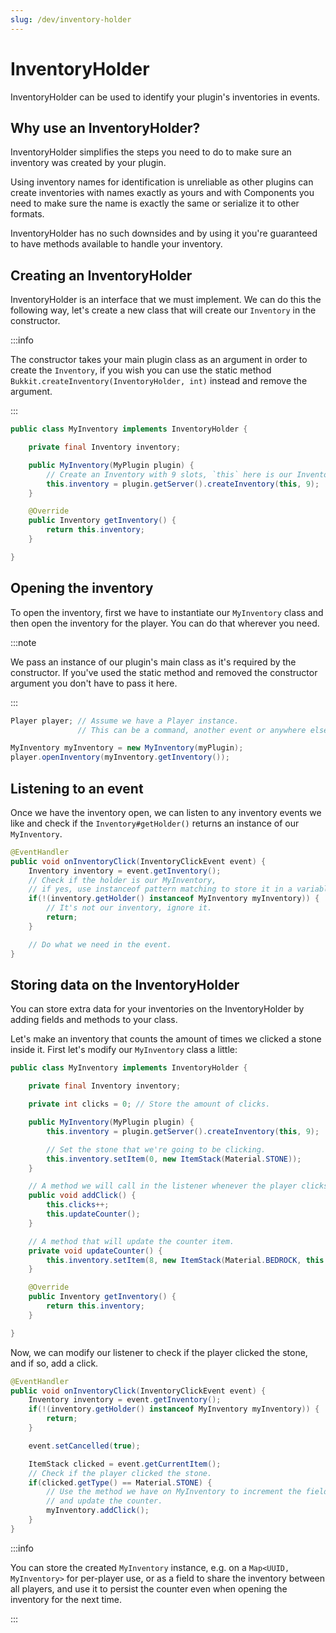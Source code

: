 ```yaml
---
slug: /dev/inventory-holder
---
```


# InventoryHolder

InventoryHolder can be used to identify your plugin's inventories in events.

## Why use an InventoryHolder?

InventoryHolder simplifies the steps you need to do to make sure an inventory was created by your plugin.

Using inventory names for identification is unreliable as other plugins can create inventories with names exactly as yours
and with Components you need to make sure the name is exactly the same or serialize it to other formats.

InventoryHolder has no such downsides and by using it you're guaranteed to have methods available to handle your inventory.

## Creating an InventoryHolder

InventoryHolder is an interface that we must implement.
We can do this the following way, let's create a new class that will create our `Inventory` in the constructor.

:::info

The constructor takes your main plugin class as an argument in order to create the `Inventory`,
if you wish you can use the static method `Bukkit.createInventory(InventoryHolder, int)` instead and remove the argument.

:::

```java
public class MyInventory implements InventoryHolder {

	private final Inventory inventory;

	public MyInventory(MyPlugin plugin) {
		// Create an Inventory with 9 slots, `this` here is our InventoryHolder.
		this.inventory = plugin.getServer().createInventory(this, 9);
	}

	@Override
	public Inventory getInventory() {
		return this.inventory;
	}

}
```

## Opening the inventory

To open the inventory, first we have to instantiate our `MyInventory` class and then open the inventory for the player.
You can do that wherever you need.

:::note

We pass an instance of our plugin's main class as it's required by the constructor. If you've used the static method and removed the constructor
argument you don't have to pass it here.

:::

```java
Player player; // Assume we have a Player instance.
               // This can be a command, another event or anywhere else you have a Player.

MyInventory myInventory = new MyInventory(myPlugin);
player.openInventory(myInventory.getInventory());
```

## Listening to an event

Once we have the inventory open, we can listen to any inventory events we like and check if the `Inventory#getHolder()`
returns an instance of our `MyInventory`.

```java
@EventHandler
public void onInventoryClick(InventoryClickEvent event) {
	Inventory inventory = event.getInventory();
	// Check if the holder is our MyInventory,
	// if yes, use instanceof pattern matching to store it in a variable immediately.
	if(!(inventory.getHolder() instanceof MyInventory myInventory)) {
		// It's not our inventory, ignore it.
		return;
	}

	// Do what we need in the event.
}
```

## Storing data on the InventoryHolder

You can store extra data for your inventories on the InventoryHolder by adding fields and methods to your class.

Let's make an inventory that counts the amount of times we clicked a stone inside it.
First let's modify our `MyInventory` class a little:

```java
public class MyInventory implements InventoryHolder {

	private final Inventory inventory;

	private int clicks = 0; // Store the amount of clicks.

	public MyInventory(MyPlugin plugin) {
		this.inventory = plugin.getServer().createInventory(this, 9);

		// Set the stone that we're going to be clicking.
		this.inventory.setItem(0, new ItemStack(Material.STONE));
	}

	// A method we will call in the listener whenever the player clicks the stone.
	public void addClick() {
		this.clicks++;
		this.updateCounter();
	}

	// A method that will update the counter item.
	private void updateCounter() {
		this.inventory.setItem(8, new ItemStack(Material.BEDROCK, this.clicks));
	}

	@Override
	public Inventory getInventory() {
		return this.inventory;
	}

}
```

Now, we can modify our listener to check if the player clicked the stone, and if so, add a click.

```java
@EventHandler
public void onInventoryClick(InventoryClickEvent event) {
	Inventory inventory = event.getInventory();
	if(!(inventory.getHolder() instanceof MyInventory myInventory)) {
		return;
	}

	event.setCancelled(true);

	ItemStack clicked = event.getCurrentItem();
	// Check if the player clicked the stone.
	if(clicked.getType() == Material.STONE) {
		// Use the method we have on MyInventory to increment the field
		// and update the counter.
		myInventory.addClick();
	}
}
```

:::info

You can store the created `MyInventory` instance, e.g. on a `Map<UUID, MyInventory>` for per-player use, or as a field to share the inventory between
all players, and use it to persist the counter even when opening the inventory for the next time.

:::